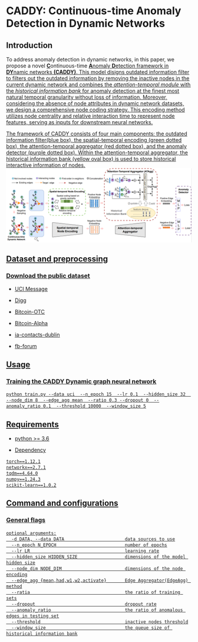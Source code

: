 # CADDY: Continuous-time Anomaly Detection in Dynamic Networks
<!--#### -->
## Introduction
To address anomaly detection in dynamic networks, in this paper, we propose a novel <u>**C**</u>ontinuous-time <u>**A**<u>nomaly <u>**D**<u>etection framework in <u>**DY**<u>namic networks **(CADDY)**. This model disigns outdated information filter to filters out the outdated information by removing the inactive nodes in the current dynamic network and combines the *attention-temporal module* with the *historical information bank* for anomaly detection at the finest most natural temporal granularity without loss of information. Moreover, considering the absence of node attributes in dynamic network datasets, we design a comprehensive node coding strategy. This encoding method utilizes node centrality and relative interaction time to represent node features, serving as inputs for downstream neural networks.

 The framework of CADDY consists of four main components: the outdated information filter(blue box), the spatial-temporal encoding (green dotted box), the attention-temporal aggregator (red dotted box), and the anomaly detector (purple dotted box). Within the attention-temporal aggregator, the historical information bank (yellow oval box) is used to store historical interactive information of nodes. 
![framework](framework.png)

## Dataset and preprocessing

### Download the public dataset
* [UCI Message](http://konect.cc/networks/opsahl-ucsocial)
  
* [Digg](http://konect.cc/networks/munmun_digg_reply)
  
* [Bitcoin-OTC](http://snap.stanford.edu/data/soc-sign-bitcoin-otc)

* [Bitcoin-Alpha](http://snap.stanford.edu/data/soc-sign-bitcoin-alpha)
 
* [ia-contacts-dublin](https://networkrepository.com/ia-contacts-dublin.php)

* [fb-forum](https://networkrepository.com/fb-forum.php)

## Usage
###  Training the CADDY Dynamic graph neural network
```
python train.py --data uci  --n_epoch 15  --lr 0.1  --hidden_size 32  --node_dim 8  --edge_agg mean  --ratio 0.3 --dropout 0  --anomaly_ratio 0.1  --threshold 10000  --window_size 5
```

## Requirements
* python >= 3.6

* Dependency

```{bash}
torch==1.12.1
networkx==2.7.1
tqdm==4.64.0
numpy==1.24.3
scikit-learn==1.0.2
```

## Command and configurations
### General flags
```{txt}
optional arguments:
  -d DATA, --data DATA                       data sources to use
  --n_epoch N_EPOCH                          number of epochs
  --lr LR                                    learning rate
  --hidden_size HIDDEN_SIZE                  dimensions of the model hidden size
  --node_dim NODE_DIM                        dimensions of the node encoding
  --edge_agg {mean,had,w1,w2,activate}       Edge Aggregator(EdgeAgg) method
  --ratia                                    the ratio of training sets
  --dropout                                  dropout rate
  --anomaly_ratio                            the ratio of anomalous edges in testing set
  --threshold                                inactive nodes threshold
  --window_size                              the queue size of historical information bank
```

